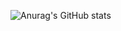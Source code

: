 ![Anurag's GitHub stats](https://github-readme-stats.vercel.app/api?username=jardelprad0&show_icons=true&theme=dark)
